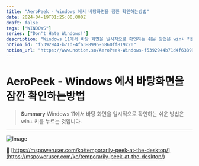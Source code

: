 ```yaml
---
title: "AeroPeek - Windows 에서 바탕화면을 잠깐 확인하는방법"
date: 2024-04-19T01:25:00.000Z
draft: false
tags: ["WINDOWS"]
series: ["Don't Hate Windows!"]
description: "Windows 11에서 바탕 화면을 일시적으로 확인하는 쉬운 방법은 win+ 키를 누르는 것입니다."
notion_id: "f5392944-b71d-4f63-8995-6860ff819c20"
notion_url: "https://www.notion.so/AeroPeek-Windows-f5392944b71d4f6389956860ff819c20"
---
```


# AeroPeek - Windows 에서 바탕화면을 잠깐 확인하는방법

> **Summary**
> Windows 11에서 바탕 화면을 일시적으로 확인하는 쉬운 방법은 win+ 키를 누르는 것입니다.

---

![Image](https://prod-files-secure.s3.us-west-2.amazonaws.com/09ccd4d5-876c-4bba-bbdf-cc77a0a11257/73152bff-3135-43b6-bbac-a53f5e8600fd/Untitled.png?X-Amz-Algorithm=AWS4-HMAC-SHA256&X-Amz-Content-Sha256=UNSIGNED-PAYLOAD&X-Amz-Credential=ASIAZI2LB466UNHQSHYX%2F20250724%2Fus-west-2%2Fs3%2Faws4_request&X-Amz-Date=20250724T115732Z&X-Amz-Expires=3600&X-Amz-Security-Token=IQoJb3JpZ2luX2VjEAMaCXVzLXdlc3QtMiJGMEQCIEAcbeP0kML%2BNNW0hlsaj4%2FoksAx%2BA2cAP8q81s%2BlpXuAiB5PF%2FPZO7mCSmigERE26yVUU1pBohKxcgZHQEH6ggU2ir%2FAwgsEAAaDDYzNzQyMzE4MzgwNSIM%2B7rDFxqRSKnbXDMNKtwDLBjW6PbTOZjsBOFOTwnFXBIbXVY%2BpqS5DsnskVLtiX6z6y%2Bz45CwiDeO1d%2FdoN6MLSZlOBHZhiL75NMia%2B3MZRzTfZ0W6wEy9%2Fuj%2FH%2BxAWasV6rDMUB%2FgwaYkt49vknyFyJziVUVEWM5HPfG3s%2BjDBUlYyStBNMmxXzNpYcW3etmm7g4lDbWcUlNL0aphWHoGsa0P%2FN2WAo6gIjUdJGeZ%2FISW5b5%2BuvM5w8fVKvz8tm7uQcV8gN2Mdoq8UeHncPBGriIPAQPXEqaLhkgWLOtCql9HV7mMNTD%2B%2B6RKeuXMR4M52%2B0YPPrRo58Kq1AHNh28LNIM%2BUJeRqMxlr2hWGFBjt8jjSVOh6nb7PTXjGaH4Nu%2BrK2bpw8faRBU57K4Jm7MJjQ7SkyA0fF4KhQpDug4VEUdHw8V56qLLEjEEImdnN89pOusrBpcB6uI9Ipg%2B6yLRku5d33xdsdNARhslNiUDOFmFf3MEYKRGstPI4YAyGf2TTnehas6YQAiuUYlWswBWTOIN6iU7c9sAuR4gNN5s7hhjdFGFI0MqWDir4aw%2BP6Y9fjGUofKJRB12QP8BJgwnHJMYCn%2FLDbysIXELA7wb%2B2ektvMF0xphNCusPq5Mkw%2F7eGJNWww7tA5nkwpJuIxAY6pgFGWBauXgQKqSOR1E2e8InkaOC0W0mwDooEltdwCeyzwot6hdDbZ2DMRJU%2FUeu%2Bq8JN0xutSNamGSDr0r4jRfxQYeak5Za4BGpGkbwkgAZWUx65arjrT9%2BKBpfHUdGxT9phqc4%2BWR6B%2F4UTLugTT23ctDhE0NKYdQDs9Z%2BgCYvDc2Dkxn%2B%2BCo5nzKuVgM01I0W6hnpujKJIPj8FYYDZWoKnb%2FPWTlUl&X-Amz-Signature=52279646dd22961c1eb12db63533bfd9d544c74772efd63bf4bfc9bea5c717e7&X-Amz-SignedHeaders=host&x-amz-checksum-mode=ENABLED&x-id=GetObject)

🔗 [https://mspoweruser.com/ko/temporarily-peek-at-the-desktop/](https://mspoweruser.com/ko/temporarily-peek-at-the-desktop/)


